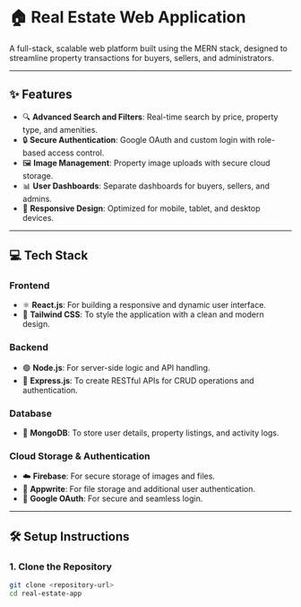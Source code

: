 # 🏠 Real Estate Web Application  

A full-stack, scalable web platform built using the MERN stack, designed to streamline property transactions for buyers, sellers, and administrators.

---

## ✨ Features  
- 🔍 **Advanced Search and Filters**: Real-time search by price, property type, and amenities.  
- 🔒 **Secure Authentication**: Google OAuth and custom login with role-based access control.  
- 🖼️ **Image Management**: Property image uploads with secure cloud storage.  
- 📊 **User Dashboards**: Separate dashboards for buyers, sellers, and admins.  
- 📱 **Responsive Design**: Optimized for mobile, tablet, and desktop devices.  

---

## 💻 Tech Stack  
### **Frontend**  
- ⚛️ **React.js**: For building a responsive and dynamic user interface.  
- 🎨 **Tailwind CSS**: To style the application with a clean and modern design.  

### **Backend**  
- 🟢 **Node.js**: For server-side logic and API handling.  
- 🚀 **Express.js**: To create RESTful APIs for CRUD operations and authentication.  

### **Database**  
- 🍃 **MongoDB**: To store user details, property listings, and activity logs.  

### **Cloud Storage & Authentication**  
- ☁️ **Firebase**: For secure storage of images and files.  
- 📂 **Appwrite**: For file storage and additional user authentication.  
- 🔐 **Google OAuth**: For secure and seamless login.  

---

## 🛠️ Setup Instructions  
### 1. Clone the Repository  
```bash  
git clone <repository-url>  
cd real-estate-app  


